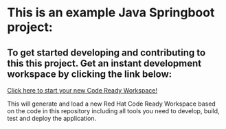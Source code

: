# This is an example Java Springboot project: 
## To get started developing and contributing to this this project. Get an instant development workspace by clicking the link below:

[Click here to start your new Code Ready Workspace!](https://codeready-openshift-workspaces.ocp4-swe-5c19b80d0b42bf06f50309d5c8a080e8-0000.eu-de.containers.appdomain.cloud/f?url=https://github.com/mdiwing/crw-demo)

This will generate and load a new Red Hat Code Ready Workspace based on the code in this repository including all tools you need to develop, build, test and deploy the application.

